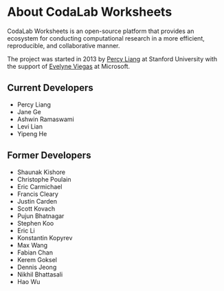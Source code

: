 # About CodaLab Worksheets

CodaLab Worksheets is an open-source platform that provides an ecosystem for
conducting computational research in a more efficient, reproducible, and
collaborative manner.

The project was started in 2013 by [Percy
Liang](https://cs.stanford.edu/~pliang/) at Stanford University with the
support of [Evelyne Viegas](https://www.microsoft.com/en-us/research/people/evelynev/) at Microsoft.

## Current Developers

- Percy Liang
- Jane Ge
- Ashwin Ramaswami
- Levi Lian
- Yipeng He

## Former Developers

- Shaunak Kishore
- Christophe Poulain
- Eric Carmichael
- Francis Cleary
- Justin Carden
- Scott Kovach
- Pujun Bhatnagar
- Stephen Koo
- Eric Li
- Konstantin Kopyrev
- Max Wang
- Fabian Chan
- Kerem Goksel
- Dennis Jeong
- Nikhil Bhattasali
- Hao Wu
